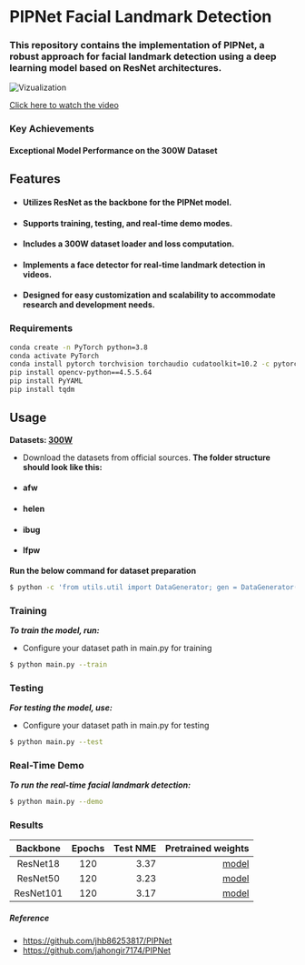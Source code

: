 # PIPNet Facial Landmark Detection

### This repository contains the implementation of PIPNet, a robust approach for facial landmark detection using a deep learning model based on ResNet architectures.
![Vizualization](https://github.com/Shohruh72/PIPNet/blob/main/outputs/result.gif)

[Click here to watch the video](https://www.youtube.com/watch?v=cxi1WQr-HKE)


### Key Achievements
#### Exceptional Model Performance on the 300W Dataset

## Features
* #### Utilizes ResNet as the backbone for the PIPNet model.
* #### Supports training, testing, and real-time demo modes.
* #### Includes a 300W dataset loader and loss computation.
* #### Implements a face detector for real-time landmark detection in videos.
* #### Designed for easy customization and scalability to accommodate research and development needs.
          
### Requirements
```bash
conda create -n PyTorch python=3.8
conda activate PyTorch
conda install pytorch torchvision torchaudio cudatoolkit=10.2 -c pytorch-lts
pip install opencv-python==4.5.5.64
pip install PyYAML
pip install tqdm
```           
## Usage
**Datasets: [300W](https://ibug.doc.ic.ac.uk/resources/facial-point-annotations/)**
* Download the datasets from official sources.
**The folder structure should look like this:**
 * #### afw
 * #### helen
 * #### ibug
 * #### lfpw  

 **Run the below command for dataset preparation**
```bash
$ python -c 'from utils.util import DataGenerator; gen = DataGenerator("../Datasets_path/"); gen.run()'
```

### Training
_**To train the model, run:**_
* Configure your dataset path in main.py for training

```bash
$ python main.py --train
```
### Testing
_**For testing the model, use:**_
* Configure your dataset path in main.py for testing

```bash
$ python main.py --test
```

### Real-Time Demo
**_To run the real-time facial landmark detection:_**
```bash
$ python main.py --demo
```
### Results
| Backbone  | Epochs | Test NME |                                                                 Pretrained weights |
|:---------:|:------:|---------:|-----------------------------------------------------------------------------------:|
| ResNet18  |   120  |     3.37 |  [model](https://github.com/Shohruh72/PIPNet/releases/download/v1.0.0/best.pt) |
| ResNet50  |   120  |     3.23 |  [model](https://github.com/Shohruh72/PIPNet/releases/download/v1.0.0/best_50.pt) |
| ResNet101 |   120  |     3.17 |  [model](https://github.com/Shohruh72/PIPNet/releases/download/v1.0.0/best_101.pt) |
 

##### Reference
* https://github.com/jhb86253817/PIPNet
* https://github.com/jahongir7174/PIPNet
